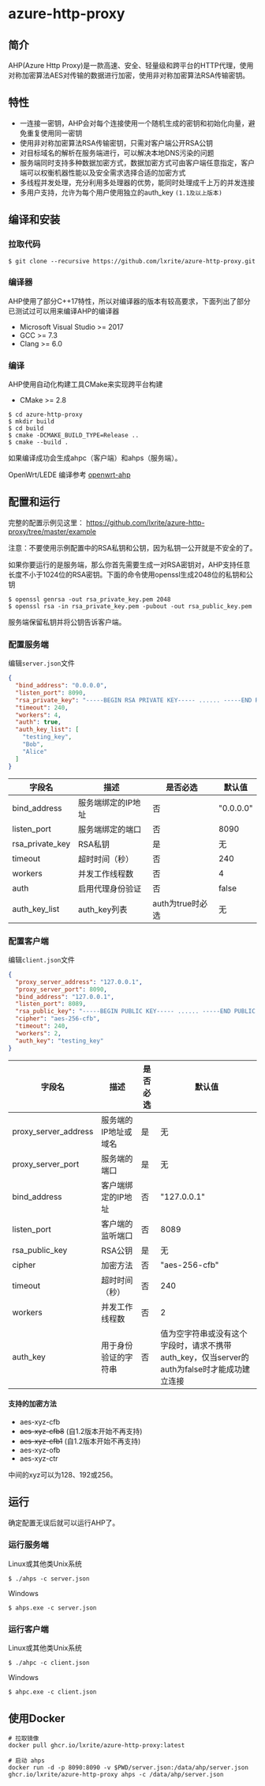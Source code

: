 # azure-http-proxy

## 简介

AHP(Azure Http Proxy)是一款高速、安全、轻量级和跨平台的HTTP代理，使用对称加密算法AES对传输的数据进行加密，使用非对称加密算法RSA传输密钥。

## 特性
 - 一连接一密钥，AHP会对每个连接使用一个随机生成的密钥和初始化向量，避免重复使用同一密钥
 - 使用非对称加密算法RSA传输密钥，只需对客户端公开RSA公钥
 - 对目标域名的解析在服务端进行，可以解决本地DNS污染的问题
 - 服务端同时支持多种数据加密方式，数据加密方式可由客户端任意指定，客户端可以权衡机器性能以及安全需求选择合适的加密方式
 - 多线程并发处理，充分利用多处理器的优势，能同时处理成千上万的并发连接
 - 多用户支持，允许为每个用户使用独立的auth_key `(1.1及以上版本)`

## 编译和安装

### 拉取代码
``` shell
$ git clone --recursive https://github.com/lxrite/azure-http-proxy.git
```

### 编译器

AHP使用了部分C++17特性，所以对编译器的版本有较高要求，下面列出了部分已测试过可以用来编译AHP的编译器

 - Microsoft Visual Studio >= 2017
 - GCC >= 7.3
 - Clang >= 6.0

### 编译
AHP使用自动化构建工具CMake来实现跨平台构建

 - CMake >= 2.8

```shell
$ cd azure-http-proxy
$ mkdir build
$ cd build
$ cmake -DCMAKE_BUILD_TYPE=Release ..
$ cmake --build .
```

如果编译成功会生成ahpc（客户端）和ahps（服务端）。

OpenWrt/LEDE 编译参考 [openwrt-ahp](https://github.com/lxrite/openwrt-ahp)

## 配置和运行

完整的配置示例见这里： https://github.com/lxrite/azure-http-proxy/tree/master/example

注意：不要使用示例配置中的RSA私钥和公钥，因为私钥一公开就是不安全的了。

如果你要运行的是服务端，那么你首先需要生成一对RSA密钥对，AHP支持任意长度不小于1024位的RSA密钥。下面的命令使用openssl生成2048位的私钥和公钥
```shell
$ openssl genrsa -out rsa_private_key.pem 2048
$ openssl rsa -in rsa_private_key.pem -pubout -out rsa_public_key.pem
```

服务端保留私钥并将公钥告诉客户端。

### 配置服务端 

编辑`server.json`文件
```json
{
  "bind_address": "0.0.0.0",
  "listen_port": 8090,
  "rsa_private_key": "-----BEGIN RSA PRIVATE KEY----- ...... -----END RSA PRIVATE KEY-----",
  "timeout": 240,
  "workers": 4,
  "auth": true,
  "auth_key_list": [
    "testing_key",
    "Bob",
    "Alice"
  ]
}
```

字段名          | 描述               | 是否必选         | 默认值    |
----------------|--------------------|------------------|-----------|
bind_address    | 服务端绑定的IP地址 | 否               | "0.0.0.0" |
listen_port     | 服务端绑定的端口   | 否               | 8090      |
rsa_private_key | RSA私钥          | 是               | 无        |
timeout         | 超时时间（秒）     | 否               | 240       |
workers         | 并发工作线程数     | 否               | 4         |
auth            | 启用代理身份验证   | 否               | false     |
auth_key_list   | auth_key列表     | auth为true时必选  | 无        |

### 配置客户端

编辑`client.json`文件
```json
{
  "proxy_server_address": "127.0.0.1",
  "proxy_server_port": 8090,
  "bind_address": "127.0.0.1",
  "listen_port": 8089,
  "rsa_public_key": "-----BEGIN PUBLIC KEY----- ...... -----END PUBLIC KEY-----",
  "cipher": "aes-256-cfb",
  "timeout": 240,
  "workers": 2,
  "auth_key": "testing_key"
}
```

字段名               | 描述                 | 是否必选         | 默认值        |
---------------------|----------------------|------------------|---------------|
proxy_server_address | 服务端的IP地址或域名 | 是               | 无            |
proxy_server_port    | 服务端的端口         | 是               | 无            |
bind_address         | 客户端绑定的IP地址   | 否               | "127.0.0.1"   |
listen_port          | 客户端的监听端口     | 否               | 8089          |
rsa_public_key       | RSA公钥              | 是               | 无            |
cipher               | 加密方法             | 否               | "aes-256-cfb" |
timeout              | 超时时间（秒）       | 否               | 240           |
workers              | 并发工作线程数       | 否               | 2             |
auth_key             | 用于身份验证的字符串  | 否               | 值为空字符串或没有这个字段时，请求不携带auth_key，仅当server的auth为false时才能成功建立连接|

#### 支持的加密方法

 - aes-xyz-cfb
 - <del>aes-xyz-cfb8</del> (自1.2版本开始不再支持)
 - <del>aes-xyz-cfb1</del> (自1.2版本开始不再支持)
 - aes-xyz-ofb
 - aes-xyz-ctr

中间的xyz可以为128、192或256。

## 运行

确定配置无误后就可以运行AHP了。

### 运行服务端

Linux或其他类Unix系统
```shell
$ ./ahps -c server.json
```

Windows
```shell
$ ahps.exe -c server.json
``` 

### 运行客户端

Linux或其他类Unix系统
```shell
$ ./ahpc -c client.json
```

Windows
```shell
$ ahpc.exe -c client.json
```

## 使用Docker
```shell
# 拉取镜像
docker pull ghcr.io/lxrite/azure-http-proxy:latest

# 启动 ahps
docker run -d -p 8090:8090 -v $PWD/server.json:/data/ahp/server.json ghcr.io/lxrite/azure-http-proxy ahps -c /data/ahp/server.json
```

